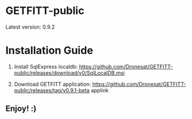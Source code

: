 # GETFITT-public
Latest version: 0.9.2

# Installation Guide

1) Install SqlExpress localdb: https://github.com/Dronesat/GETFITT-public/releases/download/v0/SqlLocalDB.msi

2) Download GETFITT application: https://github.com/Dronesat/GETFITT-public/releases/tag/v0.9.1-beta applink

## Enjoy! :) 


